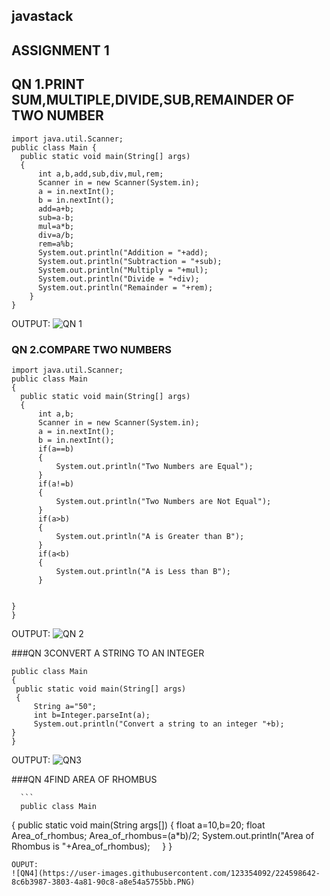 ## javastack
## ASSIGNMENT 1
## QN 1.PRINT SUM,MULTIPLE,DIVIDE,SUB,REMAINDER OF TWO NUMBER
  ```
  import java.util.Scanner;
public class Main {
    public static void main(String[] args)
    {
        int a,b,add,sub,div,mul,rem;
        Scanner in = new Scanner(System.in);
        a = in.nextInt();
        b = in.nextInt();
        add=a+b;
        sub=a-b;
        mul=a*b;
        div=a/b;
        rem=a%b;
        System.out.println("Addition = "+add);
        System.out.println("Subtraction = "+sub);
        System.out.println("Multiply = "+mul);
        System.out.println("Divide = "+div);
        System.out.println("Remainder = "+rem);
    }
}
```
OUTPUT:
![QN 1](https://user-images.githubusercontent.com/123354092/224596507-9e0b1047-ffaa-4f17-96f3-fec47293cc26.PNG)

### QN 2.COMPARE TWO NUMBERS
  ```
  import java.util.Scanner;
public class Main 
{
    public static void main(String[] args)
    {
        int a,b;
        Scanner in = new Scanner(System.in);
        a = in.nextInt();
        b = in.nextInt();
        if(a==b)
        {
            System.out.println("Two Numbers are Equal");
        }
        if(a!=b)
        {
            System.out.println("Two Numbers are Not Equal");
        }
        if(a>b)
        {
            System.out.println("A is Greater than B");
        }
        if(a<b)
        {
            System.out.println("A is Less than B");
        }
        

}
}
 ```
OUTPUT:
![QN 2](https://user-images.githubusercontent.com/123354092/224597040-f6f05392-7c83-45d4-a6bc-4bce08cbac7f.PNG)

###QN 3CONVERT A STRING TO AN INTEGER
   ```
   public class Main 
{
    public static void main(String[] args)
    {
        String a="50";
        int b=Integer.parseInt(a);
        System.out.println("Convert a string to an integer "+b);
}
}
   ```
   OUTPUT:
   ![QN3](https://user-images.githubusercontent.com/123354092/224598171-a41ff026-5383-489b-a793-1ec4b19179c9.PNG)
   
   ###QN 4FIND AREA OF RHOMBUS
   
      ```
      public class Main
{
    public static void main(String args[])
    {
        float a=10,b=20;
        float Area_of_rhombus;
        Area_of_rhombus=(a*b)/2;
        System.out.println("Area of Rhombus is "+Area_of_rhombus);
    }
}

   ```
  OUPUT:
  ![QN4](https://user-images.githubusercontent.com/123354092/224598642-8c6b3987-3803-4a81-90c8-a8e54a5755bb.PNG)

      




